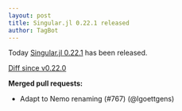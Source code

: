 ```yaml
---
layout: post
title: Singular.jl 0.22.1 released
author: TagBot
---
```


Today [Singular.jl 0.22.1](https://github.com/oscar-system/Singular.jl/releases/tag/v0.22.1) has
been released.

[Diff since v0.22.0](https://github.com/oscar-system/Singular.jl/compare/v0.22.0...v0.22.1)


**Merged pull requests:**
- Adapt to Nemo renaming (#767) (@lgoettgens)
